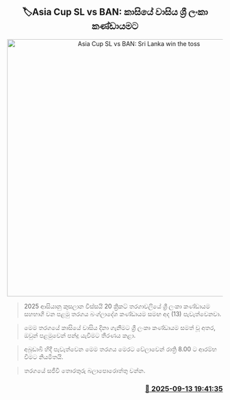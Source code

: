 <p align='center'><b><h2 align='center' title='Asia Cup SL vs BAN: Sri Lanka win the toss'>🏷Asia Cup SL vs BAN: කාසියේ වාසිය ශ්‍රී ලංකා කණ්ඩායමට</h2></b></p>
<p align='center'><img src='https://helakuru.sgp1.cdn.digitaloceanspaces.com/esana/images/lib/asiacup-sl-vs-ban-2025.jpg' width='600' alt='Asia Cup SL vs BAN: Sri Lanka win the toss'></p>

> 2025 ආසියානු කුසලාන විස්සයි 20 ක්‍රිකට් තරගාවලියේ ශ්‍රී ලංකා කණ්ඩායම සහභාගි වන පළමු තරගය බංග්ලාදේශ කණ්ඩායම සමඟ අද (13) පැවැත්වෙනවා.

> මෙම තරගයේ කාසියේ වාසිය දිනා ගැනීමට ශ්‍රී ලංකා කණ්ඩායම සමත් වූ අතර, ඔවුන් පළමුවෙන් පන්දු යැවීමට තීරණය කළා.

> අබුඩාබි හිදී පැවැත්වෙන මෙම තරගය මෙරට වේලාවෙන් රාත්‍රි 8.00 ට ආරම්භ වීමට නියමිතයි.

> තරගයේ සජීවී තොරතුරු බලාපොරොත්තු වන්න.



<h3 align='right'><a href='https://www.helakuru.lk/esana/p/113601/'>📅 2025-09-13 19:41:35</a></h3>
